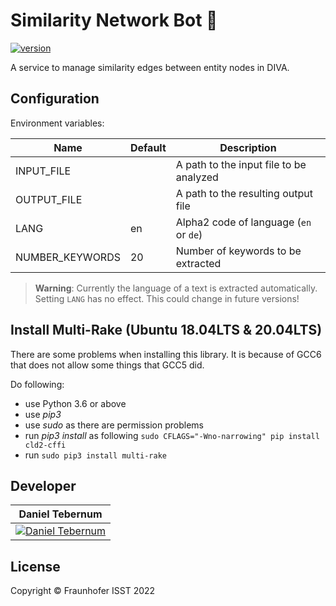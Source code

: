 # Similarity Network Bot 🤖

[![version](https://img.shields.io/badge/similarity--network--bot-0.1.0-green)](https://gitlab.cc-asp.fraunhofer.de/diva/faas/text-keyword-extractor)

A service to manage similarity edges between entity nodes in DIVA.

## Configuration

Environment variables:

Name | Default | Description
--- | --- | ---
INPUT_FILE    |  |  A path to the input file to be analyzed
OUTPUT_FILE  | |  A path to the resulting output file
LANG | en | Alpha2 code of language (`en` or `de`)|
NUMBER_KEYWORDS | 20 | Number of keywords to be extracted |

> **Warning**: Currently the language of a text is extracted automatically. Setting `LANG` has no effect. This could change in future versions!

## Install Multi-Rake (Ubuntu 18.04LTS & 20.04LTS)

There are some problems when installing this library. It is because of GCC6 that does not allow some things that GCC5 did.

Do following:

* use Python 3.6 or above
* use _pip3_
* use _sudo_ as there are permission problems
* run _pip3 install_ as following `sudo CFLAGS="-Wno-narrowing" pip install cld2-cffi`
* run `sudo pip3 install multi-rake`

## Developer

|**Daniel Tebernum**|
|:---:|
|[![Daniel Tebernum](https://avatars.githubusercontent.com/u/12967305?v=4)](https://github.com/DaTebe)|

## License

Copyright © Fraunhofer ISST 2022
